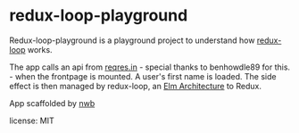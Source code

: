 # redux-loop-playground

Redux-loop-playground is a playground project to understand how [redux-loop](https://github.com/redux-loop) works.

The app calls an api from [reqres.in](https://github.com/benhowdle89/reqres) - special thanks to benhowdle89 for this. - when the frontpage is mounted.  A user's first name is loaded.  The side effect is then managed by redux-loop, an [Elm Architecture](https://github.com/evancz/elm-architecture-tutorial) to Redux.

App scaffolded by [nwb](https://github.com/insin/nwb)

license: MIT
